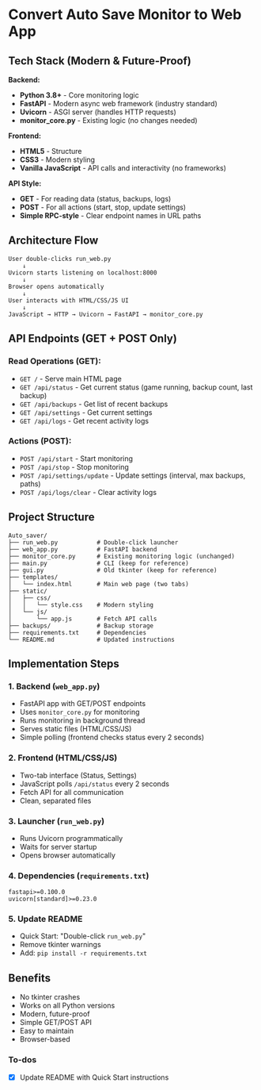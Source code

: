 # Convert Auto Save Monitor to Web App

## Tech Stack (Modern & Future-Proof)

**Backend:**

* **Python 3.8+** - Core monitoring logic
* **FastAPI** - Modern async web framework (industry standard)
* **Uvicorn** - ASGI server (handles HTTP requests)
* **monitor_core.py** - Existing logic (no changes needed)

**Frontend:**

* **HTML5** - Structure
* **CSS3** - Modern styling
* **Vanilla JavaScript** - API calls and interactivity (no frameworks)

**API Style:**

* **GET** - For reading data (status, backups, logs)
* **POST** - For all actions (start, stop, update settings)
* **Simple RPC-style** - Clear endpoint names in URL paths

## Architecture Flow

```
User double-clicks run_web.py
    ↓
Uvicorn starts listening on localhost:8000
    ↓
Browser opens automatically
    ↓
User interacts with HTML/CSS/JS UI
    ↓
JavaScript → HTTP → Uvicorn → FastAPI → monitor_core.py
```

## API Endpoints (GET + POST Only)

### Read Operations (GET):

* `GET /` - Serve main HTML page
* `GET /api/status` - Get current status (game running, backup count, last backup)
* `GET /api/backups` - Get list of recent backups
* `GET /api/settings` - Get current settings
* `GET /api/logs` - Get recent activity logs

### Actions (POST):

* `POST /api/start` - Start monitoring
* `POST /api/stop` - Stop monitoring
* `POST /api/settings/update` - Update settings (interval, max backups, paths)
* `POST /api/logs/clear` - Clear activity logs

## Project Structure

```
Auto_saver/
├── run_web.py           # Double-click launcher
├── web_app.py           # FastAPI backend
├── monitor_core.py      # Existing monitoring logic (unchanged)
├── main.py              # CLI (keep for reference)
├── gui.py               # Old tkinter (keep for reference)
├── templates/
│   └── index.html       # Main web page (two tabs)
├── static/
│   ├── css/
│   │   └── style.css    # Modern styling
│   └── js/
│       └── app.js       # Fetch API calls
├── backups/             # Backup storage
├── requirements.txt     # Dependencies
└── README.md            # Updated instructions
```

## Implementation Steps

### 1. Backend (`web_app.py`)

* FastAPI app with GET/POST endpoints
* Uses `monitor_core.py` for monitoring
* Runs monitoring in background thread
* Serves static files (HTML/CSS/JS)
* Simple polling (frontend checks status every 2 seconds)

### 2. Frontend (HTML/CSS/JS)

* Two-tab interface (Status, Settings)
* JavaScript polls `/api/status` every 2 seconds
* Fetch API for all communication
* Clean, separated files

### 3. Launcher (`run_web.py`)

* Runs Uvicorn programmatically
* Waits for server startup
* Opens browser automatically

### 4. Dependencies (`requirements.txt`)

```
fastapi>=0.100.0
uvicorn[standard]>=0.23.0
```

### 5. Update README

* Quick Start: "Double-click `run_web.py`"
* Remove tkinter warnings
* Add: `pip install -r requirements.txt`

## Benefits

* No tkinter crashes
* Works on all Python versions
* Modern, future-proof
* Simple GET/POST API
* Easy to maintain
* Browser-based

### To-dos

* [X] Update README with Quick Start instructions
